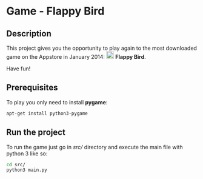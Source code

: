 # Game - Flappy Bird

## Description

This project gives you the opportunity to play again to the most downloaded game on the Appstore in January 2014: <img src="https://upload.wikimedia.org/wikipedia/en/0/0a/Flappy_Bird_icon.png" width=20 /> **Flappy Bird**.

Have fun!

## Prerequisites

To play you only need to install **pygame**:

```sh
apt-get install python3-pygame
```

## Run the project

To run the game just go in *src/* directory and execute the main file with python 3 like so:

```sh
cd src/
python3 main.py
```
